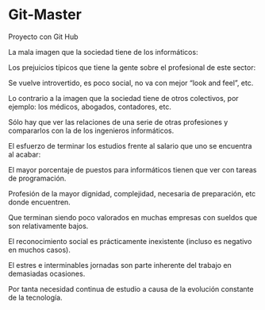 # Git-Master
Proyecto con Git Hub

La mala imagen que la sociedad tiene de los informáticos: 

Los prejuicios típicos que tiene la gente sobre el profesional de este sector:

Se vuelve introvertido, es poco social, no va con mejor “look and feel”, etc.

Lo contrario a la imagen que la sociedad tiene de otros colectivos, por ejemplo: los médicos, abogados, contadores, etc.

Sólo hay que ver las relaciones de una serie de otras profesiones y compararlos con la de los ingenieros informáticos.

El esfuerzo de terminar los estudios frente al salario que uno se encuentra al acabar:

El mayor porcentaje de puestos para informáticos tienen que ver con tareas de programación.

Profesión de la mayor dignidad, complejidad, necesaria de preparación, etc donde encuentren.

Que terminan siendo poco valorados en muchas empresas con sueldos que son relativamente bajos.

El reconocimiento social es prácticamente inexistente (incluso es negativo en muchos casos).

El estres e interminables jornadas son parte inherente del trabajo en demasiadas ocasiones.

Por tanta necesidad continua de estudio a causa de la evolución constante de la tecnología.
